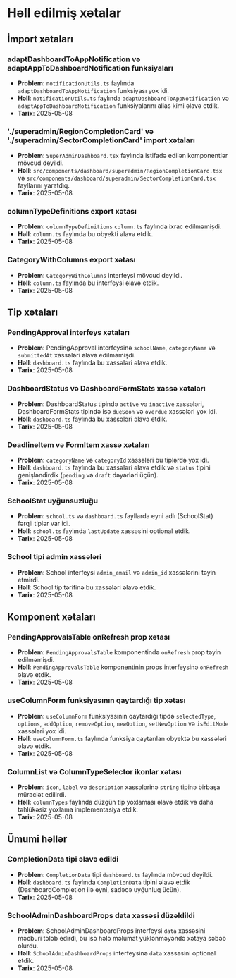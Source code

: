 
# Həll edilmiş xətalar

## İmport xətaları

### adaptDashboardToAppNotification və adaptAppToDashboardNotification funksiyaları
- **Problem**: `notificationUtils.ts` faylında `adaptDashboardToAppNotification` funksiyası yox idi.
- **Həll**: `notificationUtils.ts` faylında `adaptDashboardToAppNotification` və `adaptAppToDashboardNotification` funksiyalarını alias kimi əlavə etdik.
- **Tarix**: 2025-05-08

### './superadmin/RegionCompletionCard' və './superadmin/SectorCompletionCard' import xətaları
- **Problem**: `SuperAdminDashboard.tsx` faylında istifadə edilən komponentlər mövcud deyildi.
- **Həll**: `src/components/dashboard/superadmin/RegionCompletionCard.tsx` və `src/components/dashboard/superadmin/SectorCompletionCard.tsx` fayllarını yaratdıq.
- **Tarix**: 2025-05-08

### columnTypeDefinitions export xətası
- **Problem**: `columnTypeDefinitions` `column.ts` faylında ixrac edilməmişdi.
- **Həll**: `column.ts` faylında bu obyekti əlavə etdik.
- **Tarix**: 2025-05-08

### CategoryWithColumns export xətası
- **Problem**: `CategoryWithColumns` interfeysi mövcud deyildi.
- **Həll**: `column.ts` faylında bu interfeysi əlavə etdik.
- **Tarix**: 2025-05-08

## Tip xətaları

### PendingApproval interfeys xətaları
- **Problem**: PendingApproval interfeysinə `schoolName`, `categoryName` və `submittedAt` xassələri əlavə edilməmişdi.
- **Həll**: `dashboard.ts` faylında bu xassələri əlavə etdik.
- **Tarix**: 2025-05-08

### DashboardStatus və DashboardFormStats xassə xətaları
- **Problem**: DashboardStatus tipində `active` və `inactive` xassələri, DashboardFormStats tipində isə `dueSoon` və `overdue` xassələri yox idi.
- **Həll**: `dashboard.ts` faylında bu xassələri əlavə etdik.
- **Tarix**: 2025-05-08

### DeadlineItem və FormItem xassə xətaları
- **Problem**: `categoryName` və `categoryId` xassələri bu tiplərdə yox idi.
- **Həll**: `dashboard.ts` faylında bu xassələri əlavə etdik və `status` tipini genişləndirdik (`pending` və `draft` dəyərləri üçün).
- **Tarix**: 2025-05-08

### SchoolStat uyğunsuzluğu
- **Problem**: `school.ts` və `dashboard.ts` fayllarda eyni adlı (SchoolStat) fərqli tiplər var idi.
- **Həll**: `school.ts` faylında `lastUpdate` xassəsini optional etdik.
- **Tarix**: 2025-05-08

### School tipi admin xassələri
- **Problem**: School interfeysi `admin_email` və `admin_id` xassələrini təyin etmirdi.
- **Həll**: School tip tərifinə bu xassələri əlavə etdik.
- **Tarix**: 2025-05-08

## Komponent xətaları

### PendingApprovalsTable onRefresh prop xətası
- **Problem**: `PendingApprovalsTable` komponentində `onRefresh` prop təyin edilməmişdi.
- **Həll**: `PendingApprovalsTable` komponentinin props interfeysinə `onRefresh` əlavə etdik.
- **Tarix**: 2025-05-08

### useColumnForm funksiyasının qaytardığı tip xətası
- **Problem**: `useColumnForm` funksiyasının qaytardığı tipdə `selectedType`, `options`, `addOption`, `removeOption`, `newOption`, `setNewOption` və `isEditMode` xassələri yox idi.
- **Həll**: `useColumnForm.ts` faylında funksiya qaytarılan obyektə bu xassələri əlavə etdik.
- **Tarix**: 2025-05-08

### ColumnList və ColumnTypeSelector ikonlar xətası
- **Problem**: `icon`, `label` və `description` xassələrinə `string` tipinə birbaşa müraciət edilirdi.
- **Həll**: `columnTypes` faylında düzgün tip yoxlaması əlavə etdik və daha təhlükəsiz yoxlama implementasiya etdik.
- **Tarix**: 2025-05-08

## Ümumi həllər

### CompletionData tipi əlavə edildi
- **Problem**: `CompletionData` tipi `dashboard.ts` faylında mövcud deyildi.
- **Həll**: `dashboard.ts` faylında `CompletionData` tipini əlavə etdik (DashboardCompletion ilə eyni, sadəcə uyğunluq üçün).
- **Tarix**: 2025-05-08

### SchoolAdminDashboardProps data xassəsi düzəldildi
- **Problem**: SchoolAdminDashboardProps interfeysi `data` xassəsini məcburi tələb edirdi, bu isə hələ məlumat yüklənməyəndə xətaya səbəb olurdu.
- **Həll**: `SchoolAdminDashboardProps` interfeysinə `data` xassəsini optional etdik.
- **Tarix**: 2025-05-08
